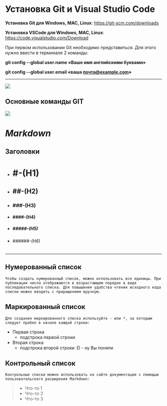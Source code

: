 # Установка Git и Visual Studio Code #

**Установка Git для Windows, MAC, Linux**: https://git-scm.com/downloads

**Установка VSCode для Windows, MAC, Linux**: https://code.visualstudio.com/Download

При первом использовании Git необходимо представиться.  Для этого нужно ввести в терминале 2 команды:




**git config --global user.name «Ваше имя английскими буквами»**

**git config --global user.email «ваша почта@example.com»**

---

![](11.png)







## Основные команды GIT
![](22.png)


# *Markdown* 
## Заголовки
- # #-(H1)

- ## ##-(H2)

- ### ###-(H3)

- #### ####-(H4)

- ##### #####-(H5)

- ###### ######-(H6)

***
## Нумерованный список
    Чтобы создать нумерованный список, можно использовать все единицы. При публикации числа отображаются в возрастающем порядке в виде последовательного списка. Для повышения удобства чтения исходного кода списки можно вводить с приращением вручную.

## Маркированный список

    Для создания маркированного списка используйте - или *, за которым следует пробел в начале каждой строки:
* Первая строка 
  - подстрока первой строки
* Вторая строка
  - подстрока второй строки :D - ну Вы поняли



## Контрольный список
    Контрольные списки можно использовать на сайте документации с помощью пользовательского расширения Markdown:
    


>* Что-то 1
>* Что-то 2
>* Что-то 3
